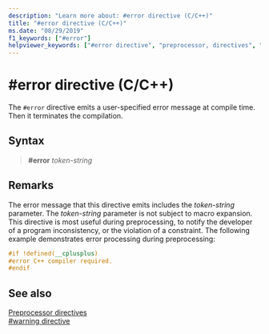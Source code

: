 ```yaml
---
description: "Learn more about: #error directive (C/C++)"
title: "#error directive (C/C++)"
ms.date: "08/29/2019"
f1_keywords: ["#error"]
helpviewer_keywords: ["#error directive", "preprocessor, directives", "error directive (#error directive)"]
---
```

# #error directive (C/C++)

The `#error` directive emits a user-specified error message at compile time. Then it terminates the compilation.

## Syntax

> **#error** *token-string*

## Remarks

The error message that this directive emits includes the *token-string* parameter. The *token-string* parameter is not subject to macro expansion. This directive is most useful during preprocessing, to notify the developer of a program inconsistency, or the violation of a constraint. The following example demonstrates error processing during preprocessing:

```cpp
#if !defined(__cplusplus)
#error C++ compiler required.
#endif
```

## See also

[Preprocessor directives](../preprocessor/preprocessor-directives.md)\
[#warning directive](../preprocessor/hash-warning-directive-c-cpp.md)
